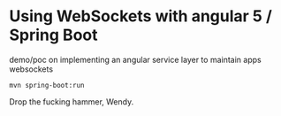 # Using WebSockets with angular 5 / Spring Boot 
demo/poc on implementing an angular service layer to maintain apps websockets

`mvn spring-boot:run` 

Drop the fucking hammer, Wendy.
